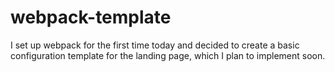 # webpack-template
I set up webpack for the first time today and decided to create a basic configuration template for the landing page, which I plan to implement soon.
